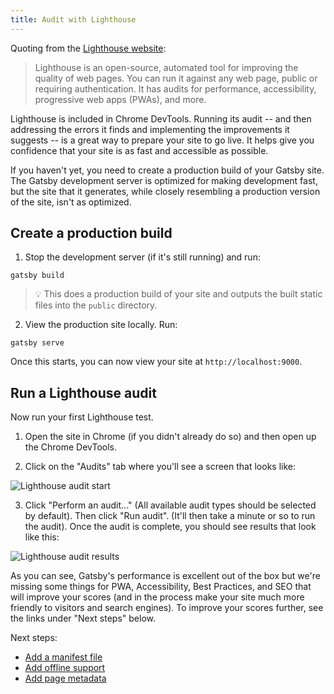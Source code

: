 ```yaml
---
title: Audit with Lighthouse
---
```


Quoting from the [Lighthouse website](https://developers.google.com/web/tools/lighthouse/):

> Lighthouse is an open-source, automated tool for improving the quality of web pages. You can run it against any web page, public or requiring authentication. It has audits for performance, accessibility, progressive web apps (PWAs), and more.

Lighthouse is included in Chrome DevTools. Running its audit -- and then addressing the errors it finds and implementing the improvements it suggests -- is a great way to prepare your site to go live. It helps give you confidence that your site is as fast and accessible as possible.

If you haven't yet, you need to create a production build of your Gatsby site. The Gatsby development server is optimized for making development fast, but the site that it generates, while closely resembling a production version of the site, isn't as optimized.

## Create a production build

1.  Stop the development server (if it's still running) and run:

```shell
gatsby build
```

> 💡 This does a production build of your site and outputs the built static files into the `public` directory.

2.  View the production site locally. Run:

```shell
gatsby serve
```

Once this starts, you can now view your site at `http://localhost:9000`.

## Run a Lighthouse audit

Now run your first Lighthouse test.

1.  Open the site in Chrome (if you didn't already do so) and then open up the Chrome DevTools.

2.  Click on the "Audits" tab where you'll see a screen that looks like:

![Lighthouse audit start](./images/lighthouse-audit.png)

3.  Click "Perform an audit..." (All available audit types should be selected by default). Then click "Run audit". (It'll then take a minute or so to run the audit). Once the audit is complete, you should see results that look like this:

![Lighthouse audit results](./images/lighthouse-audit-results.png)

As you can see, Gatsby's performance is excellent out of the box but we're missing some things for PWA, Accessibility, Best Practices, and SEO that will improve your scores (and in the process make your site much more friendly to visitors and search engines). To improve your scores further, see the links under "Next steps" below.

Next steps:

- [Add a manifest file](/docs/add-a-manifest-file/)
- [Add offline support](/docs/add-offline-support-with-a-service-worker/)
- [Add page metadata](/docs/add-page-metadata/)
